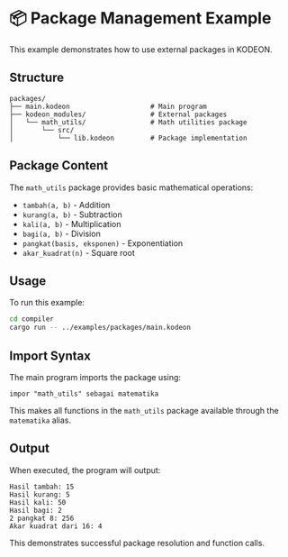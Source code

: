 # 📦 Package Management Example

This example demonstrates how to use external packages in KODEON.

## Structure

```
packages/
├── main.kodeon                    # Main program
├── kodeon_modules/                # External packages
│   └── math_utils/                # Math utilities package
│       └── src/
│           └── lib.kodeon         # Package implementation
```

## Package Content

The `math_utils` package provides basic mathematical operations:

-   `tambah(a, b)` - Addition
-   `kurang(a, b)` - Subtraction
-   `kali(a, b)` - Multiplication
-   `bagi(a, b)` - Division
-   `pangkat(basis, eksponen)` - Exponentiation
-   `akar_kuadrat(n)` - Square root

## Usage

To run this example:

```bash
cd compiler
cargo run -- ../examples/packages/main.kodeon
```

## Import Syntax

The main program imports the package using:

```kodeon
impor "math_utils" sebagai matematika
```

This makes all functions in the `math_utils` package available through the `matematika` alias.

## Output

When executed, the program will output:

```
Hasil tambah: 15
Hasil kurang: 5
Hasil kali: 50
Hasil bagi: 2
2 pangkat 8: 256
Akar kuadrat dari 16: 4
```

This demonstrates successful package resolution and function calls.

